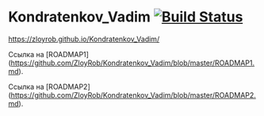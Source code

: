 # Kondratenkov_Vadim      [![Build Status](https://travis-ci.org/ZloyRob/Kondratenkov_Vadim.svg?branch=master)](https://travis-ci.org/ZloyRob/Kondratenkov_Vadim)
https://zloyrob.github.io/Kondratenkov_Vadim/

Ссылка на [ROADMAP1] (https://github.com/ZloyRob/Kondratenkov_Vadim/blob/master/ROADMAP1.md).

Ссылка на [ROADMAP2] (https://github.com/ZloyRob/Kondratenkov_Vadim/blob/master/ROADMAP2.md).


